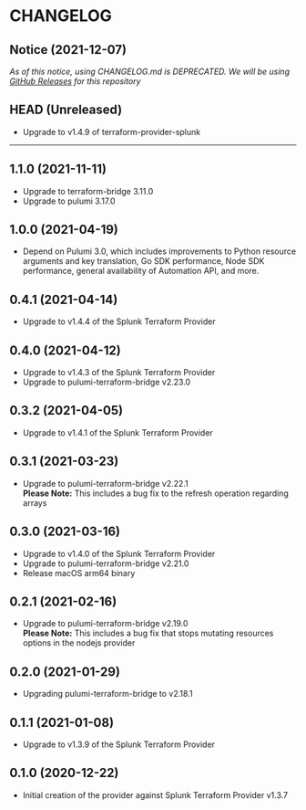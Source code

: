 CHANGELOG
=========

## Notice (2021-12-07)

*As of this notice, using CHANGELOG.md is DEPRECATED. We will be using [GitHub Releases](https://github.com/pulumi/pulumi-splunk/releases) for this repository*

## HEAD (Unreleased)
* Upgrade to v1.4.9 of terraform-provider-splunk


---

## 1.1.0 (2021-11-11)
* Upgrade to terraform-bridge 3.11.0
* Upgrade to pulumi 3.17.0

## 1.0.0 (2021-04-19)
* Depend on Pulumi 3.0, which includes improvements to Python resource arguments and key translation, Go SDK performance,
  Node SDK performance, general availability of Automation API, and more.

## 0.4.1 (2021-04-14)
* Upgrade to v1.4.4 of the Splunk Terraform Provider

## 0.4.0 (2021-04-12)
* Upgrade to v1.4.3 of the Splunk Terraform Provider
* Upgrade to pulumi-terraform-bridge v2.23.0

## 0.3.2 (2021-04-05)
* Upgrade to v1.4.1 of the Splunk Terraform Provider

## 0.3.1 (2021-03-23)
* Upgrade to pulumi-terraform-bridge v2.22.1  
  **Please Note:** This includes a bug fix to the refresh operation regarding arrays

## 0.3.0 (2021-03-16)
* Upgrade to v1.4.0 of the Splunk Terraform Provider
* Upgrade to pulumi-terraform-bridge v2.21.0
* Release macOS arm64 binary

## 0.2.1 (2021-02-16)
* Upgrade to pulumi-terraform-bridge v2.19.0  
  **Please Note:** This includes a bug fix that stops mutating resources options in the nodejs provider

## 0.2.0 (2021-01-29)
* Upgrading pulumi-terraform-bridge to v2.18.1

## 0.1.1 (2021-01-08)
* Upgrade to v1.3.9 of the Splunk Terraform Provider

## 0.1.0 (2020-12-22)
* Initial creation of the provider against Splunk Terraform Provider v1.3.7
